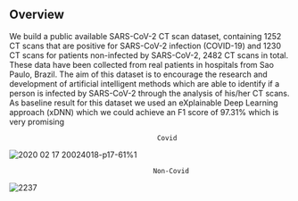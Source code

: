 ## Overview ###
We build a public available SARS-CoV-2 CT scan dataset, containing 1252 CT scans that are positive for SARS-CoV-2 infection (COVID-19) and 1230 CT scans for patients non-infected by SARS-CoV-2, 2482 CT scans in total. These data have been collected from real patients in hospitals from Sao Paulo, Brazil. The aim of this dataset is to encourage the research and development of artificial intelligent methods which are able to identify if a person is infected by SARS-CoV-2 through the analysis of his/her CT scans. As baseline result for this dataset we used an eXplainable Deep Learning approach (xDNN) which we could achieve an F1 score of 97.31% which is very promising

                                         Covid 

![2020 02 17 20024018-p17-61%1](https://user-images.githubusercontent.com/98872587/221117804-fdd49eb2-16bd-4dd2-8477-7f8a51ffaea3.png)
 
 
 
 
 
 
 
 
                                        Non-Covid
 
 ![2237](https://user-images.githubusercontent.com/98872587/221117941-826bd6f5-5cf5-4fce-aa20-94db5395b2a7.png)
